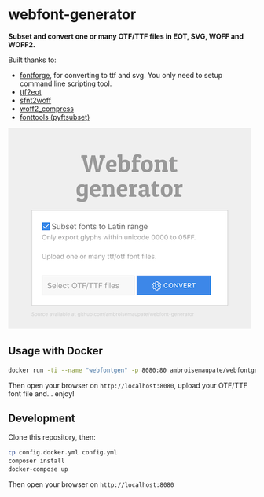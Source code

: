 # webfont-generator
**Subset and convert one or many OTF/TTF files in EOT, SVG, WOFF and WOFF2.**

Built thanks to:

* [fontforge](http://fontforge.github.io/), for converting to ttf and svg. You only need to setup command line scripting tool.
* [ttf2eot](https://github.com/wget/ttf2eot)
* [sfnt2woff](https://github.com/kseo/sfnt2woff)
* [woff2_compress](https://github.com/google/woff2)
* [fonttools (pyftsubset)](https://github.com/fonttools/fonttools#other-tools)

![Webfont generator screenshot](/screenshot@2x.png)

## Usage with Docker

```bash
docker run -ti --name "webfontgen" -p 8080:80 ambroisemaupate/webfontgenerator
```

Then open your browser on `http://localhost:8080`, upload your OTF/TTF font file and… enjoy!

## Development

Clone this repository, then:

```bash
cp config.docker.yml config.yml
composer install
docker-compose up
```

Then open your browser on `http://localhost:8080`

